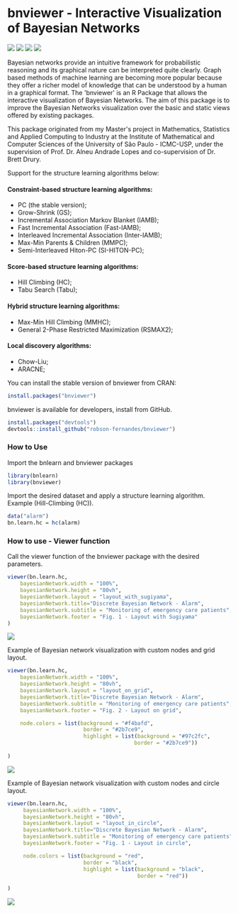 # bnviewer - Interactive Visualization of Bayesian Networks

<p><a href="https://CRAN.R-project.org/package=bnviewer" rel="nofollow"><img src="https://www.r-pkg.org/badges/version/bnviewer"></a>
<a href="https://CRAN.R-project.org/package=bnviewer" rel="nofollow"><img src="https://cranlogs.r-pkg.org/badges/grand-total/bnviewer"></a>
<a href="https://CRAN.R-project.org/package=bnviewer" rel="nofollow"><img src="https://cranlogs.r-pkg.org/badges/bnviewer"></a>
<a href="https://github.com/robson-fernandes/bnviewer/blob/master/LICENSE"><img src="https://img.shields.io/github/license/mashape/apistatus.svg?maxAge=2592000"></a>
</p>

Bayesian networks provide an intuitive framework for probabilistic reasoning 
and its graphical nature can be interpreted quite clearly. Graph based methods 
of machine learning are becoming more popular because they offer a richer model 
of knowledge that can be understood by a human in a graphical format. The 'bnviewer' 
is an R Package that allows the interactive visualization of Bayesian Networks. 
The aim of this package is to improve the Bayesian Networks visualization over 
the basic and static views offered by existing packages.

This package originated from my Master's project in Mathematics, Statistics and Applied Computing to Industry at the Institute of Mathematical and Computer Sciences of the University of São Paulo - ICMC-USP, under the supervision of Prof. Dr. Alneu Andrade Lopes and co-supervision of Dr. Brett Drury.

Support for the structure learning algorithms below:

#### Constraint-based structure learning algorithms:
- PC (the stable version);
- Grow-Shrink (GS);
- Incremental Association Markov Blanket (IAMB);
- Fast Incremental Association (Fast-IAMB);
- Interleaved Incremental Association (Inter-IAMB);
- Max-Min Parents & Children (MMPC);
- Semi-Interleaved Hiton-PC (SI-HITON-PC);

#### Score-based structure learning algorithms:
- Hill Climbing (HC);
- Tabu Search (Tabu);

#### Hybrid structure learning algorithms:
- Max-Min Hill Climbing (MMHC);
- General 2-Phase Restricted Maximization (RSMAX2);

#### Local discovery algorithms:
- Chow-Liu;
- ARACNE;


You can install the stable version of bnviewer from CRAN:
				  
```r
install.packages("bnviewer")
```				  

			  
bnviewer is available for developers, install from GitHub.
				
```r
install.packages("devtools")
devtools::install_github("robson-fernandes/bnviewer")
```	
### How to Use

Import the bnlearn and bnviewer packages
```r
library(bnlearn)
library(bnviewer)
```	

Import the desired dataset and apply a structure learning algorithm. Example (Hill-Climbing (HC)).
```r
data("alarm")
bn.learn.hc = hc(alarm)
```	

### How to use - Viewer function

Call the viewer function of the bnviewer package with the desired parameters.

```r
viewer(bn.learn.hc,
	bayesianNetwork.width = "100%",
	bayesianNetwork.height = "80vh",
	bayesianNetwork.layout = "layout_with_sugiyama",
	bayesianNetwork.title="Discrete Bayesian Network - Alarm",
	bayesianNetwork.subtitle = "Monitoring of emergency care patients",
	bayesianNetwork.footer = "Fig. 1 - Layout with Sugiyama"
)
```	

<img src="https://miro.medium.com/max/875/0*tbmDZ36wt_8_gFVe">

Example of Bayesian network visualization with custom nodes and grid layout.
```r
viewer(bn.learn.hc,
	bayesianNetwork.width = "100%",
	bayesianNetwork.height = "80vh",
	bayesianNetwork.layout = "layout_on_grid",
	bayesianNetwork.title="Discrete Bayesian Network - Alarm",
	bayesianNetwork.subtitle = "Monitoring of emergency care patients",
	bayesianNetwork.footer = "Fig. 2 - Layout on grid",

	node.colors = list(background = "#f4bafd",
						border = "#2b7ce9",
						highlight = list(background = "#97c2fc",
										border = "#2b7ce9"))
	
)
```
<img src="https://miro.medium.com/max/875/0*9qPr-9cUHoYnMYxs">

Example of Bayesian network visualization with custom nodes and circle layout.
```r
viewer(bn.learn.hc,
     bayesianNetwork.width = "100%",
     bayesianNetwork.height = "80vh",
     bayesianNetwork.layout = "layout_in_circle",
     bayesianNetwork.title="Discrete Bayesian Network - Alarm",
     bayesianNetwork.subtitle = "Monitoring of emergency care patients",
     bayesianNetwork.footer = "Fig. 1 - Layout in circle",

     node.colors = list(background = "red",
                        border = "black",
                        highlight = list(background = "black",
                                         border = "red"))

)
```
<img src="https://miro.medium.com/max/875/0*9pqisjJbu8ASt2wy">